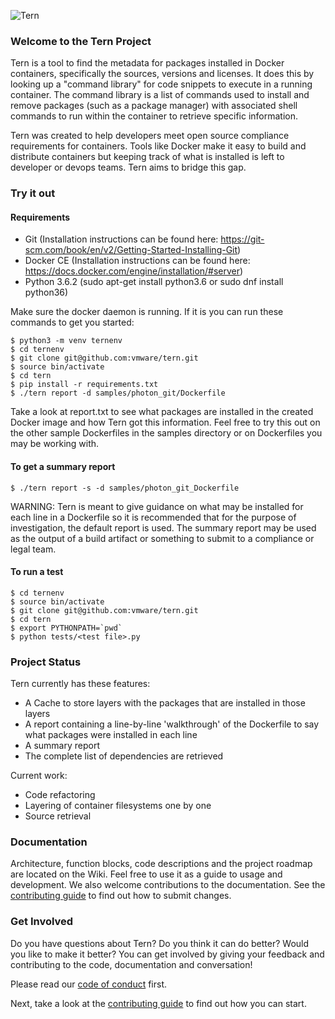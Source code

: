 ![Tern](/docs/img/tern_logo.png)

### Welcome to the Tern Project

Tern is a tool to find the metadata for packages installed in Docker containers, specifically the sources, versions and licenses. It does this by looking up
a "command library" for code snippets to execute in a running container. The command library is a list of commands used to install and remove packages
(such as a package manager) with associated shell commands to run within the container to retrieve specific information.

Tern was created to help developers meet open source compliance requirements for containers. Tools like Docker make it easy to build and distribute containers but keeping track of what is installed is left to developer or devops teams. Tern aims to bridge this gap.

### Try it out

#### Requirements
- Git (Installation instructions can be found here: https://git-scm.com/book/en/v2/Getting-Started-Installing-Git)
- Docker CE (Installation instructions can be found here: https://docs.docker.com/engine/installation/#server)
- Python 3.6.2 (sudo apt-get install python3.6 or sudo dnf install python36)

Make sure the docker daemon is running. If it is you can run these commands to get you started:
```
$ python3 -m venv ternenv
$ cd ternenv
$ git clone git@github.com:vmware/tern.git
$ source bin/activate
$ cd tern
$ pip install -r requirements.txt
$ ./tern report -d samples/photon_git/Dockerfile
```
Take a look at report.txt to see what packages are installed in the created Docker image and how Tern got this information. Feel free to try this out on the other sample Dockerfiles in the samples directory or on Dockerfiles you may be working with.

#### To get a summary report
```
$ ./tern report -s -d samples/photon_git_Dockerfile
```
WARNING: Tern is meant to give guidance on what may be installed for each line in a Dockerfile so it is recommended that for the purpose of investigation, the default report is used. The summary report may be used as the output of a build artifact or something to submit to a compliance or legal team.

#### To run a test
```
$ cd ternenv
$ source bin/activate
$ git clone git@github.com:vmware/tern.git
$ cd tern
$ export PYTHONPATH=`pwd`
$ python tests/<test file>.py
```
### Project Status

Tern currently has these features:
* A Cache to store layers with the packages that are installed in those layers
* A report containing a line-by-line 'walkthrough' of the Dockerfile to say what packages were installed in each line
* A summary report
* The complete list of dependencies are retrieved

Current work:
* Code refactoring
* Layering of container filesystems one by one
* Source retrieval

### Documentation
Architecture, function blocks, code descriptions and the project roadmap are located on the Wiki. Feel free to use it as a guide to usage and development. We also welcome contributions to the documentation. See the [contributing guide](/CONTRIBUTING.md) to find out how to submit changes.

### Get Involved

Do you have questions about Tern? Do you think it can do better? Would you like to make it better? You can get involved by giving your feedback and contributing to the code, documentation and conversation!

Please read our [code of conduct](/CODE_OF_CONDUCT.md) first.

Next, take a look at the [contributing guide](/CONTRIBUTING.md) to find out how you can start.
